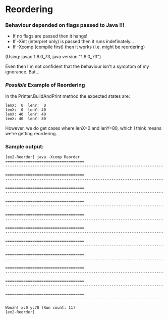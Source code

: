 # Reordering

### Behaviour depended on flags passed to Java !!!

  - If no flags are passed then it hangs!
  - If -Xint (interpret only) is passed then it runs indefinately...
  - If -Xcomp (compile first) then it works (i.e. might be reordering)

(Using: javac 1.8.0_73, java version "1.8.0_73")

Even then I'm not confident that the behaviour isn't a symptom of my
ignorance. But...

### _Possible_ Example of Reordering

In the Printer.BuildAndPrint method the expected states are:

	lenX:  0  lenY:  0
	lenX:  0  lenY: 40
	lenX: 40  lenY: 40
	lenX: 40  lenY: 80

However, we do get cases where lenX=0 and lenY=80, which I think
means we're getting reordering.

### Sample output:
	
	[ex2-Reorder] java -Xcomp Reorder
	===================================
	----------------------------------------------------------------------

	===================================
	----------------------------------------------------------------------

	===================================
	----------------------------------------------------------------------

	===================================
	----------------------------------------------------------------------

	===================================
	----------------------------------------------------------------------

	===================================
	----------------------------------------------------------------------

	===================================
	----------------------------------------------------------------------

	===================================
	----------------------------------------------------------------------

	===================================
	----------------------------------------------------------------------

	===================================
	----------------------------------------------------------------------

	===================================
	----------------------------------------------------------------------

	Wooah! x:0 y:70 (Run count: 11)
	[ex2-Reorder]